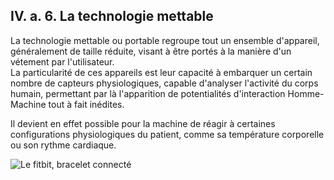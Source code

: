 ## IV. a. 6. La technologie mettable

La technologie mettable ou portable regroupe tout un ensemble d'appareil, généralement de taille réduite, visant à être portés à la manière d'un vétement par l'utilisateur.  
La particularité de ces appareils est leur capacité à embarquer un certain nombre de capteurs physiologiques, capable d'analyser l'activité du corps humain, permettant par là l'apparition de potentialités d'interaction Homme-Machine tout à fait inédites.  

Il devient en effet possible pour la machine de réagir à certaines configurations physiologiques du patient, comme sa température corporelle ou son rythme cardiaque.

![Le fitbit, bracelet connecté](https://upload.wikimedia.org/wikipedia/commons/4/4c/Fitbit_Charge_HR.jpg)

